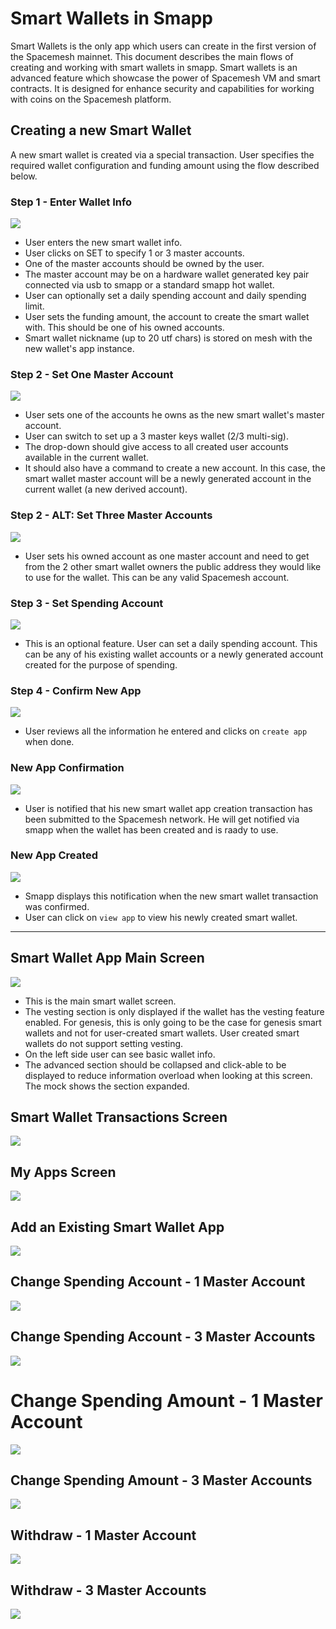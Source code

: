 # Smart Wallets in Smapp
Smart Wallets is the only app which users can create in the first version of the Spacemesh mainnet. This document describes the main flows of creating and working with smart wallets in smapp. Smart wallets is an advanced feature which showcase the power of Spacemesh VM and smart contracts. It is designed for enhance security and capabilities for working with coins on the Spacemesh platform.

## Creating a new Smart Wallet
A new smart wallet is created via a special transaction. User specifies the required wallet configuration and funding amount using the flow described below.

### Step 1 - Enter Wallet Info
![](./resources/smart_wallet_mocks/new_app.png)

- User enters the new smart wallet info.
- User clicks on SET to specify 1 or 3 master accounts.
- One of the master accounts should be owned by the user.
- The master account may be on a hardware wallet generated key pair connected via usb to smapp or a standard smapp hot wallet.
- User can optionally set a daily spending account and daily spending limit.
- User sets the funding amount, the account to create the smart wallet with. This should be one of his owned accounts.
- Smart wallet nickname (up to 20 utf chars) is stored on mesh with the new wallet's app instance.

### Step 2 - Set One Master Account
![](./resources/smart_wallet_mocks/set_master_account.png)

- User sets one of the accounts he owns as the new smart wallet's master account.
- User can switch to set up a 3 master keys wallet (2/3 multi-sig).
- The drop-down should give access to all created user accounts available in the current wallet.
- It should also have a command to create a new account. In this case, the smart wallet master account will be a newly generated account in the current wallet (a new derived account).

### Step 2 - ALT: Set Three Master Accounts
![](./resources/smart_wallet_mocks/set_master_account_3.png)

- User sets his owned account as one master account and need to get from the 2 other smart wallet owners the public address they would like to use for the wallet. This can be any valid Spacemesh account.

### Step 3 - Set Spending Account
![](./resources/smart_wallet_mocks/set_spending_account.png)

- This is an optional feature. User can set a daily spending account. This can be any of his existing wallet accounts or a newly generated account created for the purpose of spending.

### Step 4 - Confirm New App
![](./resources/smart_wallet_mocks/new_app_confirm.png)

- User reviews all the information he entered and clicks on `create app` when done.


### New App Confirmation
![](./resources/smart_wallet_mocks/app_creation_confirm.png)

- User is notified that his new smart wallet app creation transaction has been submitted to the Spacemesh network. He will get notified via smapp when the wallet has been created and is raady to use.

### New App Created
![](./resources/smart_wallet_mocks/new_app_created.png)

- Smapp displays this notification when the new smart wallet transaction was confirmed.
- User can click on `view app` to view his newly created smart wallet.

---

## Smart Wallet App Main Screen
![](./resources/smart_wallet_mocks/app_main.png)
- This is the main smart wallet screen.
- The vesting section is only displayed if the wallet has the vesting feature enabled. For genesis, this is only going to be the case for genesis smart wallets and not for user-created smart wallets. User created smart wallets do not support setting vesting.
- On the left side user can see basic wallet info.
- The advanced section should be collapsed and click-able to be displayed to reduce information overload when looking at this screen. The mock shows the section expanded.


## Smart Wallet Transactions Screen
![](./resources/smart_wallet_mocks/app_transactions.png)

## My Apps Screen
![](./resources/smart_wallet_mocks/my_apps.png)

## Add an Existing Smart Wallet App
![](./resources/smart_wallet_mocks/add_existing_app.png)

## Change Spending Account - 1 Master Account
![](./resources/smart_wallet_mocks/change_spending_account.png)

## Change Spending Account - 3 Master Accounts
![](./resources/smart_wallet_mocks/change_spending_account_3.png)

# Change Spending Amount - 1 Master Account
![](./resources/smart_wallet_mocks/change_spending_amount.png)

## Change Spending Amount - 3 Master Accounts
![](./resources/smart_wallet_mocks/change_spending_amount_3.png)

## Withdraw - 1 Master Account
![](./resources/smart_wallet_mocks/withdraw.png)

## Withdraw - 3 Master Accounts
![](./resources/smart_wallet_mocks/withdraw_3.png)
